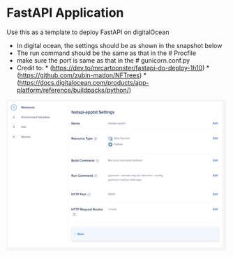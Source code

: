 
# FastAPI Application 
Use this as a template to deploy FastAPI on digitalOcean
* In digital ocean, the settings should be as shown in the snapshot below
* The run command should be the same as that in the # Procfile 
* make sure the port is same as that in the # gunicorn.conf.py
* Credit to:
            * (https://dev.to/mrcartoonster/fastapi-do-deploy-1h10) 
            * (https://github.com/zubin-madon/NFTrees)
            * (https://docs.digitalocean.com/products/app-platform/reference/buildpacks/python/)

![plot](./FastAPIdigitalOceanDeploy.png)
